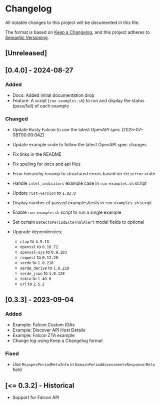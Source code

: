 # Changelog

All notable changes to this project will be documented in this file.

The format is based on [Keep a Changelog](https://keepachangelog.com/en/1.1.0/),
and this project adheres to [Semantic Versioning](https://semver.org/spec/v2.0.0.html).

## [Unreleased]

## [0.4.0] - 2024-08-27

### Added

- Docs: Added initial documentation drop
- Feature: A script (`run-examples.sh`) to run and display the status (pass/fail) of each example

### Changed

- Update Rusty Falcon to use the latest OpenAPI spec (2025-07-08T00:00:04Z)
- Update example code to follow the latest OpenAPI spec changes
- Fix links in the README
- Fix spelling for docs and api files
- Error hierarchy revamp to structured errors based on `thiserror` crate
- Handle `intel_indicators` example case in `run-examples.sh` script
- Update `rust-version` to `1.82.0`
- Display number of passed examples/tests in `run-examples.sh` script
- Enable `run-example.sh` script to run a single example
- Set certain `DetectsPeriodExternalAlert` model fields to optional

- Upgrade dependencies:
  - `clap` to `4.5.18`
  - `openssl` to `0.10.72`
  - `openssl-sys` to `0.9.103`
  - `reqwest` to `0.12.20`
  - `serde` to `1.0.210`
  - `serde_derive` to `1.0.210`
  - `serde_json` to `1.0.128`
  - `tokio` to `1.40.0`
  - `url` to `2.5.2`

## [0.3.3] - 2023-09-04

### Added

- Example: Falcon Custom IOAs
- Example: Discover API Host Details
- Example: Falcon ZTA example
- Change log using Keep a Changelog format

### Fixed

- Use `MsaspecPeriodMetaInfo` in `DomainPeriodAssessmentsResponse`:`Meta` field

## [<= 0.3.2] - Historical

- Support for Falcon API
